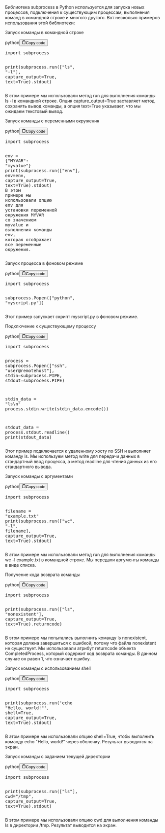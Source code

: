 <p>Библиотека subprocess в Python используется для запуска новых процессов, подключения к существующим процессам, 
выполнения команд в командной строке и многого другого. 
Вот несколько примеров использования этой библиотеки:</p>
<p>Запуск команды в командной строке</p>
<div class="code-element"><div class="lang-line"><text>python</text><button class="copy-button"id="code6c001b5c0e4a50c557913582c036d09ab"onclick="copyCode(code6c001b5c0e4a50c557913582c036d09a, code6c001b5c0e4a50c557913582c036d09ab)"><svg stroke="currentColor"fill="none"stroke-width="2"viewBox="0 0 24 24"stroke-linecap="round"stroke-linejoin="round"class="h-4 w-4"height="1em"width="1em"xmlns="http://www.w3.org/2000/svg"><path d="M16 4h2a2 2 0 0 1 2 2v14a2 2 0 0 1-2 2H6a2 2 0 0 1-2-2V6a2 2 0 0 1 2-2h2"></path><rect x="8" y="2" width="8" height="4" rx="1" ry="1"></rect></svg><text>Copy code</text></button></div><div class="code" id="code6c001b5c0e4a50c557913582c036d09a"><div class="highlight"><pre><span></span><span class="kn">import</span> <span class="nn">subprocess</span>

<span class="nb">print</span><span class="p">(</span><span class="n">subprocess</span><span class="o">.</span><span class="n">run</span><span class="p">([</span><span class="s2">&quot;ls&quot;</span><span class="p">,</span> <span class="s2">&quot;-l&quot;</span><span class="p">],</span> <span class="n">capture_output</span><span class="o">=</span><span class="kc">True</span><span class="p">,</span> <span class="n">text</span><span class="o">=</span><span class="kc">True</span><span class="p">)</span><span class="o">.</span><span class="n">stdout</span><span class="p">)</span>
</pre></div></div></div>

<p>В этом примере мы использовали метод run для выполнения команды ls -l в командной строке. 
Опция capture_output=True заставляет метод сохранять вывод команды, а опция text=True указывает, что мы ожидаем текстовый вывод.</p>
<p>Запуск команды с переменными окружения</p>
<div class="code-element"><div class="lang-line"><text>python</text><button class="copy-button"id="codeaca57aa92fc650d626335cee3a8eeda4b"onclick="copyCode(codeaca57aa92fc650d626335cee3a8eeda4, codeaca57aa92fc650d626335cee3a8eeda4b)"><svg stroke="currentColor"fill="none"stroke-width="2"viewBox="0 0 24 24"stroke-linecap="round"stroke-linejoin="round"class="h-4 w-4"height="1em"width="1em"xmlns="http://www.w3.org/2000/svg"><path d="M16 4h2a2 2 0 0 1 2 2v14a2 2 0 0 1-2 2H6a2 2 0 0 1-2-2V6a2 2 0 0 1 2-2h2"></path><rect x="8" y="2" width="8" height="4" rx="1" ry="1"></rect></svg><text>Copy code</text></button></div><div class="code" id="codeaca57aa92fc650d626335cee3a8eeda4"><div class="highlight"><pre><span></span><span class="kn">import</span> <span class="nn">subprocess</span>

<span class="n">env</span> <span class="o">=</span> <span class="p">{</span><span class="s2">&quot;MYVAR&quot;</span><span class="p">:</span> <span class="s2">&quot;myvalue&quot;</span><span class="p">}</span>
<span class="nb">print</span><span class="p">(</span><span class="n">subprocess</span><span class="o">.</span><span class="n">run</span><span class="p">([</span><span class="s2">&quot;env&quot;</span><span class="p">],</span> <span class="n">env</span><span class="o">=</span><span class="n">env</span><span class="p">,</span> <span class="n">capture_output</span><span class="o">=</span><span class="kc">True</span><span class="p">,</span> <span class="n">text</span><span class="o">=</span><span class="kc">True</span><span class="p">)</span><span class="o">.</span><span class="n">stdout</span><span class="p">)</span>
<span class="n">В</span> <span class="n">этом</span> <span class="n">примере</span> <span class="n">мы</span> <span class="n">использовали</span> <span class="n">опцию</span> <span class="n">env</span> <span class="n">для</span> <span class="n">установки</span> <span class="n">переменной</span> <span class="n">окружения</span> <span class="n">MYVAR</span> 
<span class="n">со</span> <span class="n">значением</span> <span class="n">myvalue</span> <span class="n">и</span> <span class="n">выполнения</span> <span class="n">команды</span> <span class="n">env</span><span class="p">,</span> <span class="n">которая</span> <span class="n">отображает</span> <span class="n">все</span> <span class="n">переменные</span> <span class="n">окружения</span><span class="o">.</span>
</pre></div></div></div>

<p>Запуск процесса в фоновом режиме</p>
<div class="code-element"><div class="lang-line"><text>python</text><button class="copy-button"id="code26afe0f730325246b593fd08f2062e2ab"onclick="copyCode(code26afe0f730325246b593fd08f2062e2a, code26afe0f730325246b593fd08f2062e2ab)"><svg stroke="currentColor"fill="none"stroke-width="2"viewBox="0 0 24 24"stroke-linecap="round"stroke-linejoin="round"class="h-4 w-4"height="1em"width="1em"xmlns="http://www.w3.org/2000/svg"><path d="M16 4h2a2 2 0 0 1 2 2v14a2 2 0 0 1-2 2H6a2 2 0 0 1-2-2V6a2 2 0 0 1 2-2h2"></path><rect x="8" y="2" width="8" height="4" rx="1" ry="1"></rect></svg><text>Copy code</text></button></div><div class="code" id="code26afe0f730325246b593fd08f2062e2a"><div class="highlight"><pre><span></span><span class="kn">import</span> <span class="nn">subprocess</span>

<span class="n">subprocess</span><span class="o">.</span><span class="n">Popen</span><span class="p">([</span><span class="s2">&quot;python&quot;</span><span class="p">,</span> <span class="s2">&quot;myscript.py&quot;</span><span class="p">])</span>
</pre></div></div></div>

<p>Этот пример запускает скрипт myscript.py в фоновом режиме.</p>
<p>Подключение к существующему процессу</p>
<div class="code-element"><div class="lang-line"><text>python</text><button class="copy-button"id="code6ac9ff6aaf6fa3879e670fe82981709eb"onclick="copyCode(code6ac9ff6aaf6fa3879e670fe82981709e, code6ac9ff6aaf6fa3879e670fe82981709eb)"><svg stroke="currentColor"fill="none"stroke-width="2"viewBox="0 0 24 24"stroke-linecap="round"stroke-linejoin="round"class="h-4 w-4"height="1em"width="1em"xmlns="http://www.w3.org/2000/svg"><path d="M16 4h2a2 2 0 0 1 2 2v14a2 2 0 0 1-2 2H6a2 2 0 0 1-2-2V6a2 2 0 0 1 2-2h2"></path><rect x="8" y="2" width="8" height="4" rx="1" ry="1"></rect></svg><text>Copy code</text></button></div><div class="code" id="code6ac9ff6aaf6fa3879e670fe82981709e"><div class="highlight"><pre><span></span><span class="kn">import</span> <span class="nn">subprocess</span>

<span class="n">process</span> <span class="o">=</span> <span class="n">subprocess</span><span class="o">.</span><span class="n">Popen</span><span class="p">([</span><span class="s2">&quot;ssh&quot;</span><span class="p">,</span> <span class="s2">&quot;user@remotehost&quot;</span><span class="p">],</span> <span class="n">stdin</span><span class="o">=</span><span class="n">subprocess</span><span class="o">.</span><span class="n">PIPE</span><span class="p">,</span> <span class="n">stdout</span><span class="o">=</span><span class="n">subprocess</span><span class="o">.</span><span class="n">PIPE</span><span class="p">)</span>

<span class="n">stdin_data</span> <span class="o">=</span> <span class="s2">&quot;ls</span><span class="se">\n</span><span class="s2">&quot;</span>
<span class="n">process</span><span class="o">.</span><span class="n">stdin</span><span class="o">.</span><span class="n">write</span><span class="p">(</span><span class="n">stdin_data</span><span class="o">.</span><span class="n">encode</span><span class="p">())</span>

<span class="n">stdout_data</span> <span class="o">=</span> <span class="n">process</span><span class="o">.</span><span class="n">stdout</span><span class="o">.</span><span class="n">readline</span><span class="p">()</span>
<span class="nb">print</span><span class="p">(</span><span class="n">stdout_data</span><span class="p">)</span>
</pre></div></div></div>

<p>Этот пример подключается к удаленному хосту по SSH и выполняет команду ls. 
Мы используем метод write для передачи данных в стандартный ввод процесса, а метод readline для чтения данных из его стандартного вывода.</p>
<p>Запуск команды с аргументами</p>
<div class="code-element"><div class="lang-line"><text>python</text><button class="copy-button"id="codecc3f549a0f2022833f7bdf474c95b134b"onclick="copyCode(codecc3f549a0f2022833f7bdf474c95b134, codecc3f549a0f2022833f7bdf474c95b134b)"><svg stroke="currentColor"fill="none"stroke-width="2"viewBox="0 0 24 24"stroke-linecap="round"stroke-linejoin="round"class="h-4 w-4"height="1em"width="1em"xmlns="http://www.w3.org/2000/svg"><path d="M16 4h2a2 2 0 0 1 2 2v14a2 2 0 0 1-2 2H6a2 2 0 0 1-2-2V6a2 2 0 0 1 2-2h2"></path><rect x="8" y="2" width="8" height="4" rx="1" ry="1"></rect></svg><text>Copy code</text></button></div><div class="code" id="codecc3f549a0f2022833f7bdf474c95b134"><div class="highlight"><pre><span></span><span class="kn">import</span> <span class="nn">subprocess</span>

<span class="n">filename</span> <span class="o">=</span> <span class="s2">&quot;example.txt&quot;</span>
<span class="nb">print</span><span class="p">(</span><span class="n">subprocess</span><span class="o">.</span><span class="n">run</span><span class="p">([</span><span class="s2">&quot;wc&quot;</span><span class="p">,</span> <span class="s2">&quot;-l&quot;</span><span class="p">,</span> <span class="n">filename</span><span class="p">],</span> <span class="n">capture_output</span><span class="o">=</span><span class="kc">True</span><span class="p">,</span> <span class="n">text</span><span class="o">=</span><span class="kc">True</span><span class="p">)</span><span class="o">.</span><span class="n">stdout</span><span class="p">)</span>
</pre></div></div></div>

<p>В этом примере мы использовали метод run для выполнения команды wc -l example.txt в командной строке. 
Мы передали аргументы команды в виде списка. </p>
<p>Получение кода возврата команды</p>
<div class="code-element"><div class="lang-line"><text>python</text><button class="copy-button"id="code89a364512509a3f24581faf290c47e84b"onclick="copyCode(code89a364512509a3f24581faf290c47e84, code89a364512509a3f24581faf290c47e84b)"><svg stroke="currentColor"fill="none"stroke-width="2"viewBox="0 0 24 24"stroke-linecap="round"stroke-linejoin="round"class="h-4 w-4"height="1em"width="1em"xmlns="http://www.w3.org/2000/svg"><path d="M16 4h2a2 2 0 0 1 2 2v14a2 2 0 0 1-2 2H6a2 2 0 0 1-2-2V6a2 2 0 0 1 2-2h2"></path><rect x="8" y="2" width="8" height="4" rx="1" ry="1"></rect></svg><text>Copy code</text></button></div><div class="code" id="code89a364512509a3f24581faf290c47e84"><div class="highlight"><pre><span></span><span class="kn">import</span> <span class="nn">subprocess</span>

<span class="nb">print</span><span class="p">(</span><span class="n">subprocess</span><span class="o">.</span><span class="n">run</span><span class="p">([</span><span class="s2">&quot;ls&quot;</span><span class="p">,</span> <span class="s2">&quot;nonexistent&quot;</span><span class="p">],</span> <span class="n">capture_output</span><span class="o">=</span><span class="kc">True</span><span class="p">,</span> <span class="n">text</span><span class="o">=</span><span class="kc">True</span><span class="p">)</span><span class="o">.</span><span class="n">returncode</span><span class="p">)</span>
</pre></div></div></div>

<p>В этом примере мы попытались выполнить команду ls nonexistent, которая должна завершиться с ошибкой, 
потому что файла nonexistent не существует. 
Мы использовали атрибут returncode объекта CompletedProcess, 
который содержит код возврата команды. 
В данном случае он равен 1, что означает ошибку.</p>
<p>Запуск команды с использованием shell</p>
<div class="code-element"><div class="lang-line"><text>python</text><button class="copy-button"id="code569b7358fb9c41fbe856295194ca7a90b"onclick="copyCode(code569b7358fb9c41fbe856295194ca7a90, code569b7358fb9c41fbe856295194ca7a90b)"><svg stroke="currentColor"fill="none"stroke-width="2"viewBox="0 0 24 24"stroke-linecap="round"stroke-linejoin="round"class="h-4 w-4"height="1em"width="1em"xmlns="http://www.w3.org/2000/svg"><path d="M16 4h2a2 2 0 0 1 2 2v14a2 2 0 0 1-2 2H6a2 2 0 0 1-2-2V6a2 2 0 0 1 2-2h2"></path><rect x="8" y="2" width="8" height="4" rx="1" ry="1"></rect></svg><text>Copy code</text></button></div><div class="code" id="code569b7358fb9c41fbe856295194ca7a90"><div class="highlight"><pre><span></span><span class="kn">import</span> <span class="nn">subprocess</span>

<span class="nb">print</span><span class="p">(</span><span class="n">subprocess</span><span class="o">.</span><span class="n">run</span><span class="p">(</span><span class="s1">&#39;echo &quot;Hello, world!&quot;&#39;</span><span class="p">,</span> <span class="n">shell</span><span class="o">=</span><span class="kc">True</span><span class="p">,</span> <span class="n">capture_output</span><span class="o">=</span><span class="kc">True</span><span class="p">,</span> <span class="n">text</span><span class="o">=</span><span class="kc">True</span><span class="p">)</span><span class="o">.</span><span class="n">stdout</span><span class="p">)</span>
</pre></div></div></div>

<p>В этом примере мы использовали опцию shell=True, чтобы выполнить команду echo "Hello, world!" через оболочку. 
Результат выводится на экран.</p>
<p>Запуск команды с заданием текущей директории</p>
<div class="code-element"><div class="lang-line"><text>python</text><button class="copy-button"id="codef87a6734c893cc605242709e18319677b"onclick="copyCode(codef87a6734c893cc605242709e18319677, codef87a6734c893cc605242709e18319677b)"><svg stroke="currentColor"fill="none"stroke-width="2"viewBox="0 0 24 24"stroke-linecap="round"stroke-linejoin="round"class="h-4 w-4"height="1em"width="1em"xmlns="http://www.w3.org/2000/svg"><path d="M16 4h2a2 2 0 0 1 2 2v14a2 2 0 0 1-2 2H6a2 2 0 0 1-2-2V6a2 2 0 0 1 2-2h2"></path><rect x="8" y="2" width="8" height="4" rx="1" ry="1"></rect></svg><text>Copy code</text></button></div><div class="code" id="codef87a6734c893cc605242709e18319677"><div class="highlight"><pre><span></span><span class="kn">import</span> <span class="nn">subprocess</span>

<span class="nb">print</span><span class="p">(</span><span class="n">subprocess</span><span class="o">.</span><span class="n">run</span><span class="p">([</span><span class="s2">&quot;ls&quot;</span><span class="p">],</span> <span class="n">cwd</span><span class="o">=</span><span class="s2">&quot;/tmp&quot;</span><span class="p">,</span> <span class="n">capture_output</span><span class="o">=</span><span class="kc">True</span><span class="p">,</span> <span class="n">text</span><span class="o">=</span><span class="kc">True</span><span class="p">)</span><span class="o">.</span><span class="n">stdout</span><span class="p">)</span>
</pre></div></div></div>

<p>В этом примере мы использовали опцию cwd для выполнения команды ls в директории /tmp. 
Результат выводится на экран.</p>